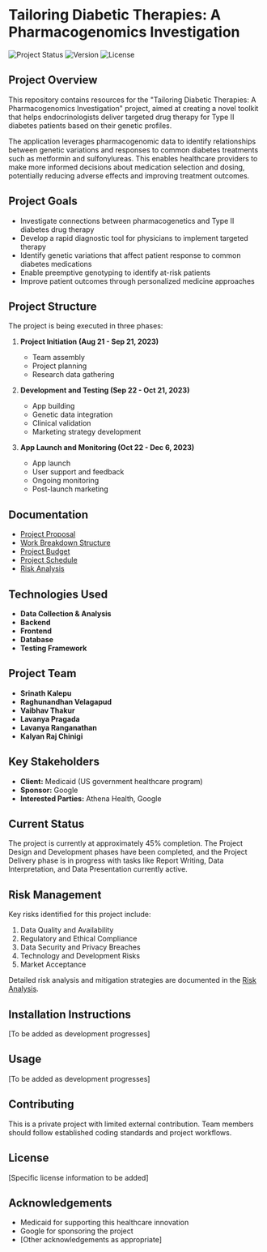# Tailoring Diabetic Therapies: A Pharmacogenomics Investigation

![Project Status](https://img.shields.io/badge/status-in_progress-yellow)
![Version](https://img.shields.io/badge/version-0.1.0-blue)
![License](https://img.shields.io/badge/license-MIT-green)

## Project Overview

This repository contains resources for the "Tailoring Diabetic Therapies: A Pharmacogenomics Investigation" project, aimed at creating a novel toolkit that helps endocrinologists deliver targeted drug therapy for Type II diabetes patients based on their genetic profiles.

The application leverages pharmacogenomic data to identify relationships between genetic variations and responses to common diabetes treatments such as metformin and sulfonylureas. This enables healthcare providers to make more informed decisions about medication selection and dosing, potentially reducing adverse effects and improving treatment outcomes.

## Project Goals

- Investigate connections between pharmacogenetics and Type II diabetes drug therapy
- Develop a rapid diagnostic tool for physicians to implement targeted therapy
- Identify genetic variations that affect patient response to common diabetes medications
- Enable preemptive genotyping to identify at-risk patients
- Improve patient outcomes through personalized medicine approaches

## Project Structure

The project is being executed in three phases:

1. **Project Initiation (Aug 21 - Sep 21, 2023)**
   - Team assembly
   - Project planning
   - Research data gathering

2. **Development and Testing (Sep 22 - Oct 21, 2023)**
   - App building
   - Genetic data integration
   - Clinical validation
   - Marketing strategy development

3. **App Launch and Monitoring (Oct 22 - Dec 6, 2023)**
   - App launch
   - User support and feedback
   - Ongoing monitoring
   - Post-launch marketing

## Documentation

- [Project Proposal](docs/project_proposal.pdf)
- [Work Breakdown Structure](docs/wbs_structure.pdf)
- [Project Budget](docs/project_budget.pdf)
- [Project Schedule](docs/project_schedule.pdf)
- [Risk Analysis](docs/risk_analysis.pdf)

## Technologies Used

- **Data Collection & Analysis** 
- **Backend** 
- **Frontend** 
- **Database** 
- **Testing Framework** 

## Project Team

- **Srinath Kalepu** 
- **Raghunandhan Velagapud** 
- **Vaibhav Thakur**
- **Lavanya Pragada** 
- **Lavanya Ranganathan** 
- **Kalyan Raj Chinigi** 

## Key Stakeholders

- **Client:** Medicaid (US government healthcare program)
- **Sponsor:** Google
- **Interested Parties:** Athena Health, Google

## Current Status

The project is currently at approximately 45% completion. The Project Design and Development phases have been completed, and the Project Delivery phase is in progress with tasks like Report Writing, Data Interpretation, and Data Presentation currently active.

## Risk Management

Key risks identified for this project include:

1. Data Quality and Availability
2. Regulatory and Ethical Compliance
3. Data Security and Privacy Breaches
4. Technology and Development Risks
5. Market Acceptance

Detailed risk analysis and mitigation strategies are documented in the [Risk Analysis](docs/risk_analysis.pdf).

## Installation Instructions

[To be added as development progresses]

## Usage

[To be added as development progresses]

## Contributing

This is a private project with limited external contribution. Team members should follow established coding standards and project workflows.

## License

[Specific license information to be added]

## Acknowledgements

- Medicaid for supporting this healthcare innovation
- Google for sponsoring the project
- [Other acknowledgements as appropriate]


